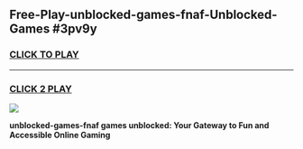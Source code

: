 
## Free-Play-unblocked-games-fnaf-Unblocked-Games #3pv9y
<h3>
<a href="https://news.freeplayer.one?title=unblocked-games-fnaf&ref=8M">CLICK TO PLAY</a></h3>
<hr>

<h3>
<a href="https://news.freeplayer.one?title=unblocked-games-fnaf&ref=8M">CLICK 2 PLAY</a>
  
</h3>

<a href="https://news.freeplayer.one?title=unblocked-games-fnaf&ref=8M"><img src="https://clearcache.store/games.png"></a>


**unblocked-games-fnaf games unblocked: Your Gateway to Fun and Accessible Online Gaming**
